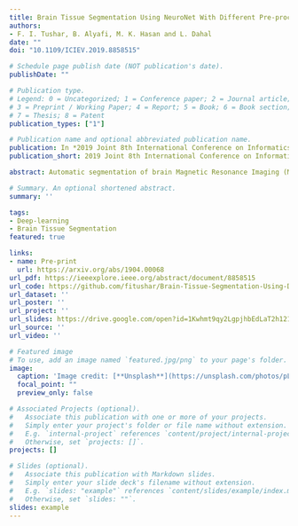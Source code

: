 ```yaml
---
title: Brain Tissue Segmentation Using NeuroNet With Different Pre-processing Techniques
authors:
- F. I. Tushar, B. Alyafi, M. K. Hasan and L. Dahal
date: ""
doi: "10.1109/ICIEV.2019.8858515"

# Schedule page publish date (NOT publication's date).
publishDate: ""

# Publication type.
# Legend: 0 = Uncategorized; 1 = Conference paper; 2 = Journal article;
# 3 = Preprint / Working Paper; 4 = Report; 5 = Book; 6 = Book section;
# 7 = Thesis; 8 = Patent
publication_types: ["1"]

# Publication name and optional abbreviated publication name.
publication: In *2019 Joint 8th International Conference on Informatics, Electronics & Vision (ICIEV) and 2019 3rd International Conference on Imaging, Vision & Pattern Recognition (icIVPR)*
publication_short: 2019 Joint 8th International Conference on Informatics, Electronics & Vision (ICIEV) and 2019 3rd International Conference on Imaging, Vision & Pattern Recognition (icIVPR), Spokane, WA, USA, 2019, pp. 223-227

abstract: Automatic segmentation of brain Magnetic Resonance Imaging (MRI) images is one of the vital steps for quantitative analysis of brain for further inspection. In this paper, NeuroNet has been adopted to segment the brain tissues (white matter (WM), grey matter (GM) and cerebrospinal fluid (CSF)) which uses Residual Network (ResNet) in encoder and Fully Convolution Network (FCN) in the decoder. To achieve the best performance, various hyper-parameters have been tuned, while, network parameters (kernel and bias) were initialized using the NeuroNet pre-trained model. Different pre-processing pipelines have also been introduced to get a robust trained model. The model has been trained and tested on IBSR18 data-set. To validate the research outcome, performance was measured quantitatively using Dice Similarity Coefficient (DSC) and is reported on average as 0.84 for CSF, 0.94 for GM, and 0.94 for WM. The outcome of the research indicates that for the IBSR18 data-set, pre-processing and proper tuning of hyper-parameters for NeuroNet model have improvement in DSC for the brain tissue segmentation.

# Summary. An optional shortened abstract.
summary: ''

tags:
- Deep-learning
- Brain Tissue Segmentation
featured: true

links:
- name: Pre-print
  url: https://arxiv.org/abs/1904.00068
url_pdf: https://ieeexplore.ieee.org/abstract/document/8858515
url_code: https://github.com/fitushar/Brain-Tissue-Segmentation-Using-Deep-Learning-Pipeline-NeuroNet
url_dataset: ''
url_poster: ''
url_project: ''
url_slides: https://drive.google.com/open?id=1Kwhmt9qy2LgpjhbEdLaT2h1215JJHrYQ
url_source: ''
url_video: ''

# Featured image
# To use, add an image named `featured.jpg/png` to your page's folder.
image:
  caption: 'Image credit: [**Unsplash**](https://unsplash.com/photos/pLCdAaMFLTE)'
  focal_point: ""
  preview_only: false

# Associated Projects (optional).
#   Associate this publication with one or more of your projects.
#   Simply enter your project's folder or file name without extension.
#   E.g. `internal-project` references `content/project/internal-project/index.md`.
#   Otherwise, set `projects: []`.
projects: []

# Slides (optional).
#   Associate this publication with Markdown slides.
#   Simply enter your slide deck's filename without extension.
#   E.g. `slides: "example"` references `content/slides/example/index.md`.
#   Otherwise, set `slides: ""`.
slides: example
---
```


